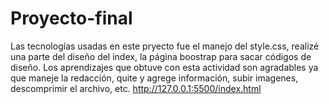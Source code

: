 # Proyecto-final
Las tecnologías usadas en este pryecto fue el manejo del style.css, realizé una parte del diseño del index, la página boostrap para sacar códigos de diseño.
Los aprendizajes que obtuve con esta actividad son agradables ya que maneje la redacción, quite y agrege información, subir imagenes, descomprimir el archivo, etc.
http://127.0.0.1:5500/index.html
